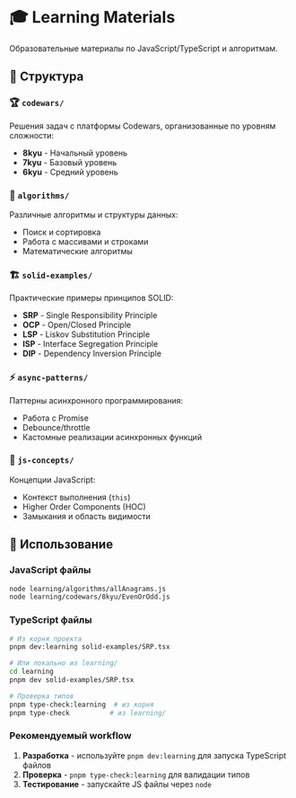 # 🎓 Learning Materials

Образовательные материалы по JavaScript/TypeScript и алгоритмам.

## 📁 Структура

### 🏆 `codewars/`
Решения задач с платформы Codewars, организованные по уровням сложности:
- **8kyu** - Начальный уровень
- **7kyu** - Базовый уровень  
- **6kyu** - Средний уровень

### 🧮 `algorithms/`
Различные алгоритмы и структуры данных:
- Поиск и сортировка
- Работа с массивами и строками
- Математические алгоритмы

### 🏗 `solid-examples/`
Практические примеры принципов SOLID:
- **SRP** - Single Responsibility Principle
- **OCP** - Open/Closed Principle
- **LSP** - Liskov Substitution Principle
- **ISP** - Interface Segregation Principle
- **DIP** - Dependency Inversion Principle

### ⚡ `async-patterns/`
Паттерны асинхронного программирования:
- Работа с Promise
- Debounce/throttle
- Кастомные реализации асинхронных функций

### 🔧 `js-concepts/`
Концепции JavaScript:
- Контекст выполнения (`this`)
- Higher Order Components (HOC)
- Замыкания и область видимости

## 🚀 Использование

### JavaScript файлы
```bash
node learning/algorithms/allAnagrams.js
node learning/codewars/8kyu/EvenOrOdd.js
```

### TypeScript файлы
```bash
# Из корня проекта
pnpm dev:learning solid-examples/SRP.tsx

# Или локально из learning/
cd learning
pnpm dev solid-examples/SRP.tsx

# Проверка типов
pnpm type-check:learning  # из корня
pnpm type-check          # из learning/
```

### Рекомендуемый workflow
1. **Разработка** - используйте `pnpm dev:learning` для запуска TypeScript файлов
2. **Проверка** - `pnpm type-check:learning` для валидации типов
3. **Тестирование** - запускайте JS файлы через `node`
